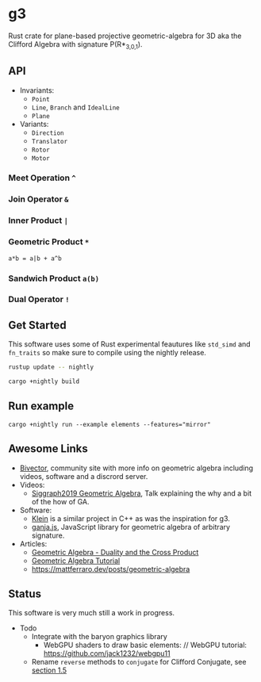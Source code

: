 # g3

Rust crate for plane-based projective geometric-algebra for 3D aka the Clifford Algebra with signature P(R*<sub>3,0,1</sub>).


## API

* Invariants:
  * `Point`
  * `Line`, `Branch` and `IdealLine`
  * `Plane`
* Variants:
  * `Direction`
  * `Translator`
  * `Rotor`
  * `Motor`

### Meet Operation `^`

### Join Operator `&`

### Inner Product `|`

### Geometric Product `*`

`a*b = a|b + a^b`

### Sandwich Product `a(b)`

### Dual Operator `!`

## Get Started

This software uses some of Rust experimental feautures like `std_simd` and `fn_traits` so make sure to compile using the nightly release.

```bash
rustup update -- nightly
```

```bash
cargo +nightly build
```


## Run example


```
cargo +nightly run --example elements --features="mirror"
```

## Awesome Links

* [Bivector](https://bivector.net/), community site with more info on geometric algebra including videos, software and a discrord server.
* Videos:
  * [Siggraph2019 Geometric Algebra](https://www.youtube.com/watch?v=tX4H_ctggYo), Talk explaining the why and a bit of the how of GA.
* Software:
  * [Klein](https://www.jeremyong.com/klein/) is a similar project in C++ as was the inspiration for g3.
  * [ganja.js](https://github.com/enkimute/ganja.js), JavaScript library for geometric algebra of arbitrary signature.
* Articles:
  * [Geometric Algebra - Duality and the Cross Product](https://www.youtube.com/watch?v=RAcyVrMNV5s)
  * [Geometric Algebra Tutorial](https://geometricalgebratutorial.com)
  * https://mattferraro.dev/posts/geometric-algebra
  
## Status

This software is very much still a work in progress.

* Todo
  * Integrate with the baryon graphics library
    * WebGPU shaders to draw basic elements: // WebGPU tutorial: https://github.com/jack1232/webgpu11
  * Rename `reverse` methods to `conjugate` for Clifford Conjugate, see [section 1.5](https://observablehq.com/@enkimute/glu-lookat-in-3d-pga)
